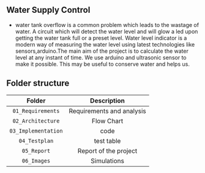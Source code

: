 ## Water Supply Control
- water tank overflow is a common problem which leads to the wastage of water. A circuit which will detect the water level and will glow a led upon getting the water tank full or a preset level. Water level indicator is a modern way of measuring the water level using latest technologies like sensors,arduino.The main aim of the project is to calculate the water level at any instant of time. We use arduino and ultrasonic sensor to make it possible. This may be useful to conserve water and helps us.

## Folder structure

| Folder | Description |
| :---: | :---: |
| `01_Requirements` | Requirements and analysis |
| `02_Architecture` | Flow Chart |
| `03_Implementation` | code |
| `04_Testplan` | test table |
| `05_Report` | Report of the project |
| `06_Images` |  Simulations |
